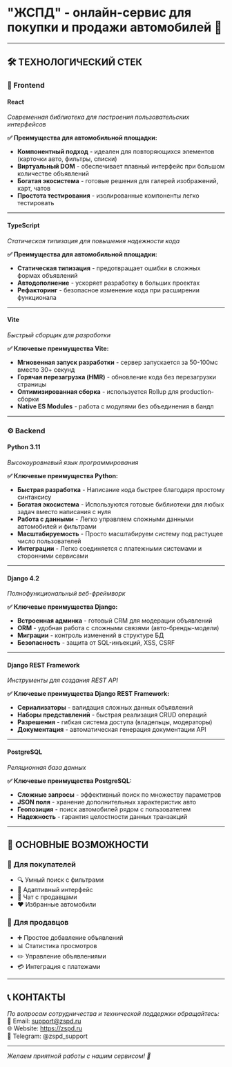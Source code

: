 # "ЖСПД" - онлайн-сервис для покупки и продажи автомобилей 🚗

---

## 🛠 **ТЕХНОЛОГИЧЕСКИЙ СТЕК**

### **🎨 Frontend**

#### **React** 
*Современная библиотека для построения пользовательских интерфейсов*

**✅ Преимущества для автомобильной площадки:**
- **Компонентный подход** - идеален для повторяющихся элементов (карточки авто, фильтры, списки)
- **Виртуальный DOM** - обеспечивает плавный интерфейс при большом количестве объявлений
- **Богатая экосистема** - готовые решения для галерей изображений, карт, чатов
- **Простота тестирования** - изолированные компоненты легко тестировать

---

#### **TypeScript** 
*Статическая типизация для повышения надежности кода*

**✅ Преимущества для автомобильной площадки:**
- **Статическая типизация** - предотвращает ошибки в сложных формах объявлений
- **Автодополнение** - ускоряет разработку в больших проектах
- **Рефакторинг** - безопасное изменение кода при расширении функционала

---

#### **Vite** 
*Быстрый сборщик для разработки*

**✅ Ключевые преимущества Vite:**
- **Мгновенная запуск разработки** - сервер запускается за 50-100мс вместо 30+ секунд
- **Горячая перезагрузка (HMR)** - обновление кода без перезагрузки страницы
- **Оптимизированная сборка** - используется Rollup для production-сборки
- **Native ES Modules** - работа с модулями без объединения в бандл

---

### **⚙️ Backend**

#### **Python 3.11** 
*Высокоуровневый язык программирования*

**✅ Ключевые преимущества Python:**
- **Быстрая разработка** - Написание кода быстрее благодаря простому синтаксису
- **Богатая экосистема** - Используются готовые библиотеки для любых задач вместо написания с нуля
- **Работа с данными** - Легко управляем сложными данными автомобилей и фильтрами
- **Масштабируемость** - Просто масштабируем систему под растущее число пользователей
- **Интеграции** - Легко соединяется с платежными системами и сторонними сервисами

---

#### **Django 4.2** 
*Полнофункциональный веб-фреймворк*

**✅ Ключевые преимущества Django:**
- **Встроенная админка** - готовый CRM для модерации объявлений
- **ORM** - удобная работа с сложными связями (авто-бренды-модели)
- **Миграции** - контроль изменений в структуре БД
- **Безопасность** - защита от SQL-инъекций, XSS, CSRF

---

#### **Django REST Framework** 
*Инструменты для создания REST API*

**✅ Ключевые преимущества Django REST Framework:**
- **Сериализаторы** - валидация сложных данных объявлений
- **Наборы представлений** - быстрая реализация CRUD операций
- **Разрешения** - гибкая система доступа (владельцы, модераторы)
- **Документация** - автоматическая генерация документации API

---

#### **PostgreSQL** 
*Реляционная база данных*

**✅ Ключевые преимущества PostgreSQL:**
- **Сложные запросы** - эффективный поиск по множеству параметров
- **JSON поля** - хранение дополнительных характеристик авто
- **Геопозиция** - поиск автомобилей рядом с пользователем
- **Надежность** - гарантия целостности данных транзакций

---

## 🚀 **ОСНОВНЫЕ ВОЗМОЖНОСТИ**

### **👤 Для покупателей**
- 🔍 Умный поиск с фильтрами
- 📱 Адаптивный интерфейс
- 💬 Чат с продавцами
- ❤️ Избранные автомобили

### **🏪 Для продавцов**
- ➕ Простое добавление объявлений
- 📊 Статистика просмотров
- ✏️ Управление объявлениями
- 💳 Интеграция с платежами

---

## 📞 **КОНТАКТЫ**

*По вопросам сотрудничества и технической поддержки обращайтесь:*
📧 Email: support@zspd.ru  
🌐 Website: https://zspd.ru  
💬 Telegram: @zspd_support

---

*Желаем приятной работы с нашим сервисом! 🚀*
